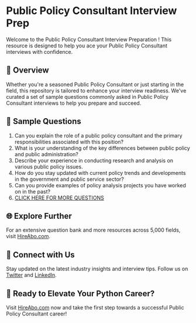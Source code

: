 # Public Policy Consultant Interview Prep

Welcome to the Public Policy Consultant Interview Preparation ! This resource is designed to help you ace your Public Policy Consultant interviews with confidence.

## 🚀 Overview

Whether you're a seasoned Public Policy Consultant or just starting in the field, this repository is tailored to enhance your interview readiness. We've curated a set of sample questions commonly asked in Public Policy Consultant interviews to help you prepare and succeed.

## 📝 Sample Questions

1. Can you explain the role of a public policy consultant and the primary responsibilities associated with this position?
2. What is your understanding of the key differences between public policy and public administration?
3. Describe your experience in conducting research and analysis on various public policy issues.
4. How do you stay updated with current policy trends and developments in the government and public service sector?
5. Can you provide examples of policy analysis projects you have worked on in the past?
6. [CLICK HERE FOR MORE QUESTIONS](https://hireabo.com/job/17_2_6/Public%20Policy%20Consultant)

## 🌐 Explore Further

For an extensive question bank and more resources across 5,000 fields, visit [HireAbo.com](https://www.hireabo.com).

## 📱 Connect with Us

Stay updated on the latest industry insights and interview tips. Follow us on [Twitter](https://twitter.com/hireabo) and [LinkedIn](https://www.linkedin.com/in/hire-abo-3609972a8/).

## 🚀 Ready to Elevate Your Python Career?

Visit [HireAbo.com](https://www.hireabo.com) now and take the first step towards a successful Public Policy Consultant career!